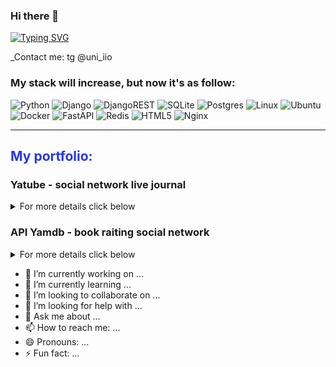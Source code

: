 ### Hi there 👋

<!--
**ilyaio/ilyaio** is a ✨ _special_ ✨ repository because its `README.md` (this file) appears on your GitHub profile.

-->
[![Typing SVG](http://readme-typing-svg.herokuapp.com?font=Fira+Code&weight=300&pause=1000&color=6E92F7&width=435&lines=Hi!+I'm+Ilya+Ivanov)](https://git.io/typing-svg)

_Contact me: tg @uni_iio

<h3><span style="color: ##102f82"> My stack will increase, but now it's as follow:</span></h3>


![Python](https://img.shields.io/badge/python-3670A0?style=for-the-badge&logo=python&logoColor=ffdd54)
![Django](https://img.shields.io/badge/django-%23092E20.svg?style=for-the-badge&logo=django&logoColor=white)
![DjangoREST](https://img.shields.io/badge/DJANGO-REST-ff1709?style=for-the-badge&logo=django&logoColor=white&color=ff1709&labelColor=gray)
![SQLite](https://img.shields.io/badge/sqlite-%2307405e.svg?style=for-the-badge&logo=sqlite&logoColor=white)
![Postgres](https://img.shields.io/badge/postgres-%23316192.svg?style=for-the-badge&logo=postgresql&logoColor=white)
![Linux](https://img.shields.io/badge/Linux-FCC624?style=for-the-badge&logo=linux&logoColor=black)
![Ubuntu](https://img.shields.io/badge/Debian-D70A53?style=for-the-badge&logo=debian&logoColor=white)
![Docker](https://img.shields.io/badge/docker-%230db7ed.svg?style=for-the-badge&logo=docker&logoColor=white)
![FastAPI](https://img.shields.io/badge/FastAPI-005571?style=for-the-badge&logo=fastapi)
![Redis](https://img.shields.io/badge/redis-%23DD0031.svg?style=for-the-badge&logo=redis&logoColor=white)
![HTML5](https://img.shields.io/badge/html5-%23E34F26.svg?style=for-the-badge&logo=html5&logoColor=white)
![Nginx](https://img.shields.io/badge/nginx-%23009639.svg?style=for-the-badge&logo=nginx&logoColor=white)

***
<h2><span style="color: #2336f7"> My portfolio:</span></h2>

<h3>Yatube - social network live journal</font></h3>



<p>
<details>
<summary>For more details click below</summary>
You can create your diary, read others', follow authors and enjoy there publications on subscription page.

<a href="http://github.com/ilyaio">Yatube on git</a>
![1](https://user-images.githubusercontent.com/107411145/209466410-f99aedc1-e2ee-4f5e-9b17-14973241ed7d.jpg)
</details>
</p>


<h3>API Yamdb - book raiting social network</h3>
<p>
<details>
<summary>For more details click below</summary>
This is my first team project, where I was a teamlead.
Here you can add your review to any book, rate it, cooment others' reviews.

<a href="https://github.com/ilyaio/api_yamdb">Shelter bot on git</a>
</details>
</p>


- 🔭 I’m currently working on ...
- 🌱 I’m currently learning ...
- 👯 I’m looking to collaborate on ...
- 🤔 I’m looking for help with ...
- 💬 Ask me about ...
- 📫 How to reach me: ...
- 😄 Pronouns: ...
- ⚡ Fun fact: ...
